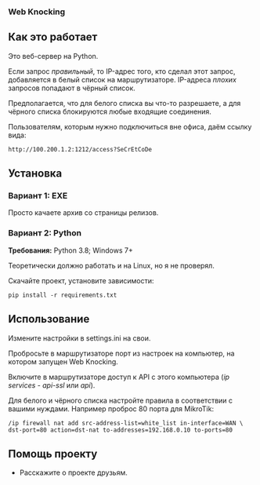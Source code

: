 ﻿### Web Knocking

## Как это работает
Это веб-сервер на Python.

Если запрос *правильный*, то IP-адрес того, кто сделал этот запрос, добавляется в белый список на маршрутизаторе. IP-адреса *плохих* запросов попадают в чёрный список.

Предполагается, что для белого списка вы что-то разрешаете, а для чёрного списка блокируются любые входящие соединения.

Пользователям, которым нужно подключиться вне офиса, даём ссылку вида:

	http://100.200.1.2:1212/access?SeCrEtCoDe


## Установка
### Вариант 1: EXE
Просто качаете архив со страницы релизов.

### Вариант 2: Python
**Требования:** Python 3.8; Windows 7+

Теоретически должно работать и на Linux, но я не проверял.

Скачайте проект, установите зависимости:

	pip install -r requirements.txt

## Использование
Измените настройки в settings.ini на свои.

Пробросьте в маршрутизаторе порт из настроек на компьютер, на котором запущен Web Knocking.

Включите в маршрутизаторе доступ к API с этого компьютера (*ip services - api-ssl* или *api*).

Для белого и чёрного списка настройте правила в соответствии с вашими нуждами. Например проброс 80 порта для MikroTik:

	/ip firewall nat add src-address-list=white_list in-interface=WAN \
	dst-port=80 action=dst-nat to-addresses=192.168.0.10 to-ports=80

## Помощь проекту
- Расскажите о проекте друзьям.
